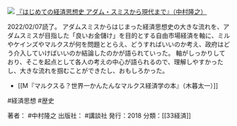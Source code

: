 [![](https://gyazo.com/5effd643c77431c597bfe5b6a601e232.jpg)](https://amzn.to/3gqnNqw)
[『はじめての経済思想史 アダム・スミスから現代まで』（中村隆之）](https://amzn.to/3gqnNqw)

2022/02/07読了。
アダムスミスからはじまった経済思想史の大きな流れを、アダムスミスが目指した「良いお金儲け」を目的とする自由市場経済を軸に、ミルやケインズやマルクスが何を問題ととらえ、どうすればいいのか考え、政府はどう介入していけばいいのか結論したのかが語られていった。
軸がしっかりしており、そこを起点として各人の考えの中心が語られるので、理解しやすかったし、大きな流れを掴むことができたし、おもしろかった。

- [[M『マルクスる？世界一かんたんなマルクス経済学の本』（木暮太一）]]

#経済思想 #歴史

著者： #中村隆之
出版社： #講談社
発行：2018
分類：[[33経済]]